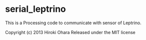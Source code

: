 # serial_leptrino

This is a Processing code to communicate with sensor of Leptrino.

Copyright (c) 2013 Hiroki Ohara
Released under the MIT license
